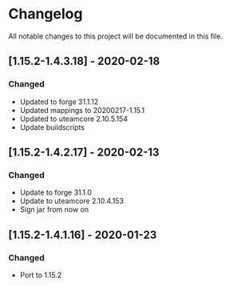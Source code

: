 # Changelog
All notable changes to this project will be documented in this file.

## [1.15.2-1.4.3.18] - 2020-02-18
### Changed
 - Updated to forge 31.1.12
 - Updated mappings to 20200217-1.15.1
 - Updated to uteamcore 2.10.5.154
 - Update buildscripts

## [1.15.2-1.4.2.17] - 2020-02-13
### Changed
 - Update to forge 31.1.0
 - Update to uteamcore 2.10.4.153
 - Sign jar from now on

## [1.15.2-1.4.1.16] - 2020-01-23
### Changed
 - Port to 1.15.2
